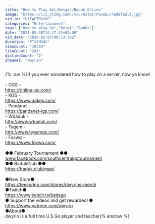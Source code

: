 ```yaml
---
title: "How to Play Go\/Weiqi\/Baduk Online"
image: "https:\/\/i.ytimg.com\/vi\/H1TqCTPGvUE\/hqdefault.jpg"
vid_id: "H1TqCTPGvUE"
categories: "Entertainment"
tags: ["How to play Go","Weiqi","Baduk"]
date: "2021-09-30T14:37:31+03:00"
vid_date: "2020-02-05T08:53:36Z"
duration: "PT32M34S"
viewcount: "10554"
likeCount: "241"
dislikeCount: "2"
channel: "dwyrin"
---
```

{% raw %}If you ever wondered how to play on a server, now ya know!<br /><br />- OGS -<br /><a rel="nofollow" target="blank" href="https://online-go.com/">https://online-go.com/</a><br />- KGS -<br /><a rel="nofollow" target="blank" href="https://www.gokgs.com/">https://www.gokgs.com/</a><br />- Pandanet -<br /><a rel="nofollow" target="blank" href="https://pandanet-igs.com/">https://pandanet-igs.com/</a><br />- Wbaduk -<br /><a rel="nofollow" target="blank" href="http://www.wbaduk.com/">http://www.wbaduk.com/</a><br />- Tygem - <br /><a rel="nofollow" target="blank" href="http://www.tygemgo.com/">http://www.tygemgo.com/</a><br />- Foxwq - <br /><a rel="nofollow" target="blank" href="https://www.foxwq.com/">https://www.foxwq.com/</a><br /><br />●● February Tournament ●●<br />www.facebook.com/southcentralgotournament<br />●● BadukClub ●●<br /><a rel="nofollow" target="blank" href="https://baduk.club/map/">https://baduk.club/map/</a><br /><br />●New Store●<br /><a rel="nofollow" target="blank" href="https://teespring.com/stores/dwyrins-merch">https://teespring.com/stores/dwyrins-merch</a><br />●Twitch●<br /><a rel="nofollow" target="blank" href="https://www.twitch.tv/battsgo">https://www.twitch.tv/battsgo</a><br />● Support the videos and get rewarded! ●<br /><a rel="nofollow" target="blank" href="https://www.patreon.com/dwyrin">https://www.patreon.com/dwyrin</a><br />●About●<br />dwyrin is a full time U.S Go player and teacher{% endraw %}
